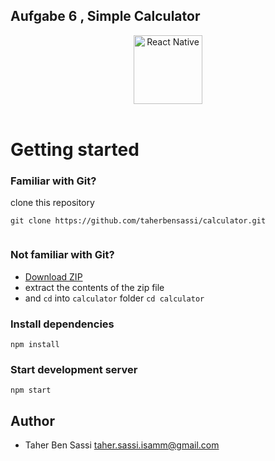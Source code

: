## Aufgabe 6 , Simple Calculator
<div align="center">
  <img src="https://cdn4.iconfinder.com/data/icons/logos-3/600/React.js_logo-512.png" width="110" height="110" alt="React Native"/>  
</div>

<br/>



# Getting started

### Familiar with Git?

clone this repository 

```
git clone https://github.com/taherbensassi/calculator.git


```

### Not familiar with Git?

- <a href="https://github.com/taherbensassi/calculator.git">Download ZIP</a>
- extract the contents of the zip file
- and `cd` into `calculator` folder `cd calculator`

### Install dependencies

```
npm install
```

### Start development server

```
npm start
```




## Author

* Taher Ben Sassi taher.sassi.isamm@gmail.com